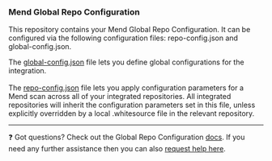 ### Mend Global Repo Configuration

This repository contains your Mend Global Repo Configuration.
It can be configured via the following configuration files: repo-config.json and global-config.json.

The [global-config.json](https://docs.mend.io/bundle/integrations/page/global_repo_configuration.html#GlobalRepoConfiguration-global-config.json) file lets you define global configurations for the integration.
<br/><br/>
The [repo-config.json](https://docs.mend.io/bundle/integrations/page/global_repo_configuration.html#GlobalRepoConfiguration-repo-config.json) file lets you apply configuration parameters for a Mend scan across all of your integrated repositories. All integrated repositories will inherit the configuration parameters set in this file, unless explicitly overridden by a local .whitesource file in the relevant repository.


---

:question: Got questions? Check out the Global Repo Configuration [docs](https://docs.mend.io/bundle/integrations/page/global_repo_configuration.html).
If you need any further assistance then you can also [request help here](https://whitesourcesoftware.force.com/CustomerCommunity/s).
